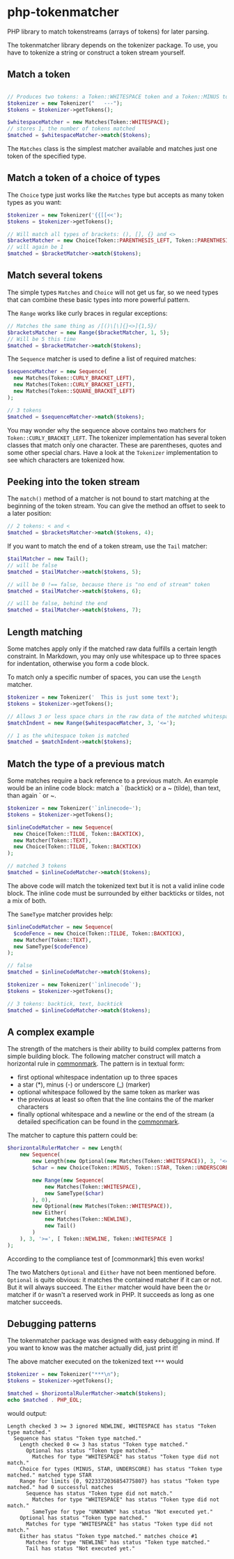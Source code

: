 php-tokenmatcher
================

PHP library to match tokenstreams (arrays of tokens) for later parsing.

The tokenmatcher library depends on the tokenizer package.
To use, you have to tokenize a string or construct a token stream yourself.

Match a token
-------------

``` php

// Produces two tokens: a Token::WHITESPACE token and a Token::MINUS token
$tokenizer = new Tokenizer("   ---");
$tokens = $tokenizer->getTokens();

$whitespaceMatcher = new Matches(Token::WHITESPACE);
// stores 1, the number of tokens matched
$matched = $whitespaceMatcher->match($tokens);
```

The `Matches` class is the simplest matcher available and matches just one token of the specified type.

Match a token of a choice of types
----------------------------------

The `Choice` type just works like the `Matches` type but accepts as many token types as you want:

``` PHP
$tokenizer = new Tokenizer('{{[[<<');
$tokens = $tokenizer->getTokens();

// Will match all types of brackets: (), [], {} and <>
$bracketMatcher = new Choice(Token::PARENTHESIS_LEFT, Token::PARENTHESIS_RIGHT, Token::SQUARE_BRACKET_LEFT, Token::SQUARE_BRACKET_RIGHT, Token::CURLY_BRACKET_LEFT, Token::CURLY_BRACKET_RIGHT, Token::ANGLE_BRACKET_LEFT, Token::ANGLE_BRACKET_RIGHT);
// will again be 1
$matched = $bracketMatcher->match($tokens);
```

Match several tokens
--------------------

The simple types `Matches` and `Choice` will not get us far, so we need types that can combine these basic types into more powerful pattern.

The `Range` works like curly braces in regular exceptions:

``` PHP
// Matches the same thing as /[()\[\]{}<>]{1,5}/
$bracketsMatcher = new Range($bracketMatcher, 1, 5);
// Will be 5 this time
$matched = $bracketMatcher->match($tokens);
```

The `Sequence` matcher is used to define a list of required matches:

``` PHP
$sequenceMatcher = new Sequence(
  new Matches(Token::CURLY_BRACKET_LEFT),
  new Matches(Token::CURLY_BRACKET_LEFT),
  new Matches(Token::SQUARE_BRACKET_LEFT)
);

// 3 tokens
$matched = $sequenceMatcher->match($tokens);
```

You may wonder why the sequence above contains two matchers for `Token::CURLY_BRACKET_LEFT`.
The tokenizer implementation has several token classes that match only one character.
These are parentheses, quotes and some other special chars.
Have a look at the `Tokenizer` implementation to see which characters are tokenized how.

Peeking into the token stream
-----------------------------

The `match()` method of a matcher is not bound to start matching at the beginning of the token stream.
You can give the method an offset to seek to a later position:

``` PHP
// 2 tokens: < and <
$matched = $bracketsMatcher->match($tokens, 4);
```

If you want to match the end of a token stream, use the `Tail` matcher:
``` PHP
$tailMatcher = new Tail();
// will be false
$matched = $tailMatcher->match($tokens, 5);

// will be 0 !== false, because there is "no end of stream" token
$matched = $tailMatcher->match($tokens, 6);

// will be false, behind the end
$matched = $tailMatcher->match($tokens, 7);
```

Length matching
---------------

Some matches apply only if the matched raw data fulfills a certain length constraint.
In Markdown, you may only use whitespace up to three spaces for indentation, otherwise you form a code block.

To match only a specific number of spaces, you can use the `Length` matcher.

``` PHP
$tokenizer = new Tokenizer('  This is just some text');
$tokens = $tokenizer->getTokens();

// Allows 3 or less space chars in the raw data of the matched whitespace token
$matchIndent = new Range($whitespaceMatcher, 3, '<=');

// 1 as the whitespace token is matched
$matched = $matchIndent->match($tokens);
```

Match the type of a previous match
----------------------------------

Some matches require a back reference to a previous match.
An example would be an inline code block:
match a \` (backtick) or a \~ (tilde), than text, than again \` or \~.

``` PHP
$tokenizer = new Tokenizer('`inlinecode~');
$tokens = $tokenizer->getTokens();

$inlineCodeMatcher = new Sequence(
  new Choice(Token::TILDE, Token::BACKTICK),
  new Matcher(Token::TEXT),
  new Choice(Token::TILDE, Token::BACKTICK)
);

// matched 3 tokens
$matched = $inlineCodeMatcher->match($tokens);
```

The above code will match the tokenized text but it is not a valid inline code block.
The inline code must be surrounded by either backticks or tildes, not a mix of both.

The `SameType` matcher provides help:

``` PHP
$inlineCodeMatcher = new Sequence(
  $codeFence = new Choice(Token::TILDE, Token::BACKTICK),
  new Matcher(Token::TEXT),
  new SameType($codeFence)
);

// false
$matched = $inlineCodeMatcher->match($tokens);

$tokenizer = new Tokenizer('`inlinecode`');
$tokens = $tokenizer->getTokens();

// 3 tokens: backtick, text, backtick
$matched = $inlineCodeMatcher->match($tokens);
```

A complex example
-----------------

The strength of the matchers is their ability to build complex patterns from simple building block.
The following matcher construct will match a horizontal rule in [commonmark](http://commonmark.org "CommonMark").
The pattern is in textual form:
* first optional whitespace indentation up to three spaces
* a star (\*), minus (-) or underscore (_) (marker)
* optional whitespace followed by the same token as marker was
* the previous at least so often that the line contains the of the marker characters
* finally optional whitespace and a newline or the end of the stream
(a detailed specification can be found in the [commonmark](http://jgm.github.io/stmd/spec.html#horizontal-rules "CommonMark spec").

The matcher to capture this pattern could be:
``` PHP
$horizontalRulerMatcher = new Length(
	new Sequence(
		new Length(new Optional(new Matches(Token::WHITESPACE)), 3, '<='),
		$char = new Choice(Token::MINUS, Token::STAR, Token::UNDERSCORE),

		new Range(new Sequence(
			new Matches(Token::WHITESPACE),
			new SameType($char)
		), 0),
		new Optional(new Matches(Token::WHITESPACE)),
		new Either(
			new Matches(Token::NEWLINE),
			new Tail()
		)
	), 3, '>=', [ Token::NEWLINE, Token::WHITESPACE ]
);
```
According to the compliance test of [commonmark] this even works!

The two Matchers `Optional` and `Either` have not been mentioned before.
`Optional` is quite obvious: it matches the contained matcher if it can or not. But it will always succeed.
The `Either` matcher would have been the `Or` matcher if `Or` wasn't a reserved work in PHP.
It succeeds as long as one matcher succeeds.

Debugging patterns
------------------

The tokenmatcher package was designed with easy debugging in mind.
If you want to know was the matcher actually did, just print it!

The above matcher executed on the tokenized text `***` would

``` PHP
$tokenizer = new Tokenizer("***\n");
$tokens = $tokenizer->getTokens();

$matched = $horizontalRulerMatcher->match($tokens);
echo $matched . PHP_EOL;

```

would output:

```
Length checked 3 >= 3 ignored NEWLINE, WHITESPACE has status "Token type matched."
  Sequence has status "Token type matched."
    Length checked 0 <= 3 has status "Token type matched."
      Optional has status "Token type matched."
        Matches for type "WHITESPACE" has status "Token type did not match."
    Choice for types (MINUS, STAR, UNDERSCORE) has status "Token type matched." matched type STAR
    Range for limits {0, 9223372036854775807} has status "Token type matched." had 0 successful matches
      Sequence has status "Token type did not match."
        Matches for type "WHITESPACE" has status "Token type did not match."
        SameType for type "UNKNOWN" has status "Not executed yet."
    Optional has status "Token type matched."
      Matches for type "WHITESPACE" has status "Token type did not match."
    Either has status "Token type matched." matches choice #1
      Matches for type "NEWLINE" has status "Token type matched."
      Tail has status "Not executed yet."
```

